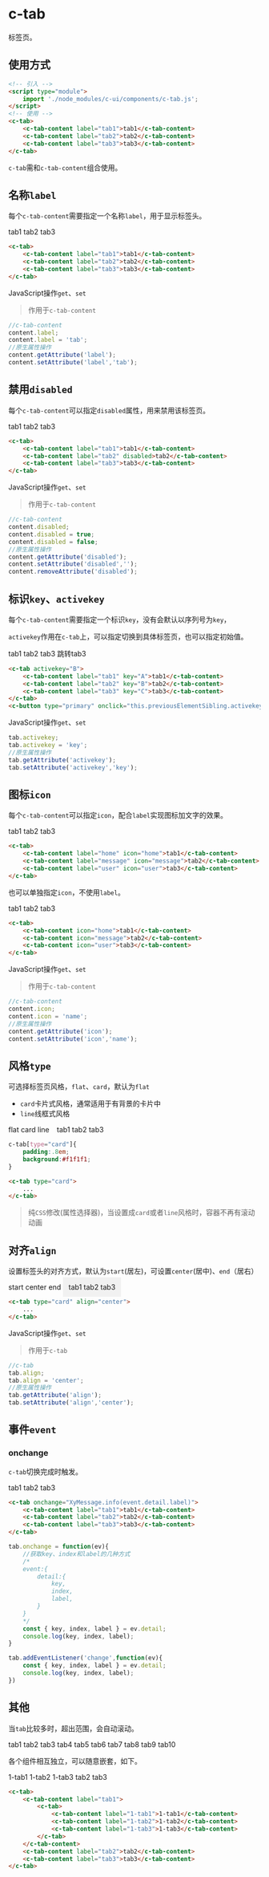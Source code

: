 # c-tab

标签页。

## 使用方式

```html
<!-- 引入 -->
<script type="module">
    import './node_modules/c-ui/components/c-tab.js';
</script>
<!-- 使用 -->
<c-tab>
    <c-tab-content label="tab1">tab1</c-tab-content>
    <c-tab-content label="tab2">tab2</c-tab-content>
    <c-tab-content label="tab3">tab3</c-tab-content>
</c-tab>
```

`c-tab`需和`c-tab-content`组合使用。

## 名称`label`

每个`c-tab-content`需要指定一个名称`label`，用于显示标签头。

<c-tab>
    <c-tab-content label="tab1">tab1</c-tab-content>
    <c-tab-content label="tab2">tab2</c-tab-content>
    <c-tab-content label="tab3">tab3</c-tab-content>
</c-tab>

```html
<c-tab>
    <c-tab-content label="tab1">tab1</c-tab-content>
    <c-tab-content label="tab2">tab2</c-tab-content>
    <c-tab-content label="tab3">tab3</c-tab-content>
</c-tab>
```

JavaScript操作`get`、`set`

> 作用于`c-tab-content`

```js
//c-tab-content
content.label;
content.label = 'tab';
//原生属性操作
content.getAttribute('label');
content.setAttribute('label','tab');
```

## 禁用`disabled`

每个`c-tab-content`可以指定`disabled`属性，用来禁用该标签页。

<c-tab>
    <c-tab-content label="tab1">tab1</c-tab-content>
    <c-tab-content id="tab-content-disabled" label="tab2" disabled>tab2</c-tab-content>
    <c-tab-content label="tab3">tab3</c-tab-content>
</c-tab>
<c-switch checked onchange="document.getElementById('tab-content-disabled').disabled = this.checked;"></c-switch>

```html
<c-tab>
    <c-tab-content label="tab1">tab1</c-tab-content>
    <c-tab-content label="tab2" disabled>tab2</c-tab-content>
    <c-tab-content label="tab3">tab3</c-tab-content>
</c-tab>
```

JavaScript操作`get`、`set`

> 作用于`c-tab-content`

```js
//c-tab-content
content.disabled;
content.disabled = true;
content.disabled = false;
//原生属性操作
content.getAttribute('disabled');
content.setAttribute('disabled','');
content.removeAttribute('disabled');
```

## 标识`key`、`activekey`

每个`c-tab-content`需要指定一个标识`key`，没有会默认以序列号为`key`，

`activekey`作用在`c-tab`上，可以指定切换到具体标签页，也可以指定初始值。

<c-tab activekey="B">
    <c-tab-content label="tab1" key="A">tab1</c-tab-content>
    <c-tab-content label="tab2" key="B">tab2</c-tab-content>
    <c-tab-content label="tab3" key="C">tab3</c-tab-content>
</c-tab>
<c-button type="primary" onclick="this.previousElementSibling.activekey='C'">跳转tab3</c-button>

```html
<c-tab activekey="B">
    <c-tab-content label="tab1" key="A">tab1</c-tab-content>
    <c-tab-content label="tab2" key="B">tab2</c-tab-content>
    <c-tab-content label="tab3" key="C">tab3</c-tab-content>
</c-tab>
<c-button type="primary" onclick="this.previousElementSibling.activekey='C'">跳转tab3</c-button>
```

JavaScript操作`get`、`set`

```js
tab.activekey;
tab.activekey = 'key';
//原生属性操作
tab.getAttribute('activekey');
tab.setAttribute('activekey','key');
```

## 图标`icon`

每个`c-tab-content`可以指定`icon`，配合`label`实现图标加文字的效果。

<c-tab>
    <c-tab-content label="home" icon="home">tab1</c-tab-content>
    <c-tab-content label="message" icon="message">tab2</c-tab-content>
    <c-tab-content label="user" icon="user">tab3</c-tab-content>
</c-tab>

```html
<c-tab>
    <c-tab-content label="home" icon="home">tab1</c-tab-content>
    <c-tab-content label="message" icon="message">tab2</c-tab-content>
    <c-tab-content label="user" icon="user">tab3</c-tab-content>
</c-tab>
```

也可以单独指定`icon`，不使用`label`。

<c-tab>
    <c-tab-content icon="home">tab1</c-tab-content>
    <c-tab-content icon="message">tab2</c-tab-content>
    <c-tab-content icon="user">tab3</c-tab-content>
</c-tab>

```html
<c-tab>
    <c-tab-content icon="home">tab1</c-tab-content>
    <c-tab-content icon="message">tab2</c-tab-content>
    <c-tab-content icon="user">tab3</c-tab-content>
</c-tab>
```

JavaScript操作`get`、`set`

> 作用于`c-tab-content`

```js
//c-tab-content
content.icon;
content.icon = 'name';
//原生属性操作
content.getAttribute('icon');
content.setAttribute('icon','name');
```

## 风格`type`

可选择标签页风格，`flat`、`card`，默认为`flat`

* `card`卡片式风格，通常适用于有背景的卡片中
* `line`线框式风格

<c-radio-group onchange="this.nextElementSibling.type=this.value" defaultvalue="flat">
    <c-radio value="flat">flat</c-radio>
    <c-radio value="card">card</c-radio>
    <c-radio value="line">line</c-radio>
</c-radio-group>
<c-tab type="flat" style="padding:.8em;">
    <c-tab-content label="home" icon="home">tab1</c-tab-content>
    <c-tab-content label="message" icon="message">tab2</c-tab-content>
    <c-tab-content label="user" icon="user">tab3</c-tab-content>
</c-tab>
<style>
c-tab[type="card"]{
    background:#f1f1f1;
}
</style>

```css
c-tab[type="card"]{
    padding:.8em; 
    background:#f1f1f1;
}
```
```html
<c-tab type="card">
    ...
</c-tab>
```

> 纯`CSS`修改(属性选择器)，当设置成`card`或者`line`风格时，容器不再有滚动动画


## 对齐`align`

设置标签头的对齐方式，默认为`start`(居左)，可设置`center`(居中)、`end`（居右）

<c-radio-group onchange="this.nextElementSibling.align=this.value" defaultvalue="start">
    <c-radio value="start">start</c-radio>
    <c-radio value="center">center</c-radio>
    <c-radio value="end">end</c-radio>
</c-radio-group>
<c-tab type="card" style="padding:.8em; background:#f1f1f1">
    <c-tab-content label="home" icon="home">tab1</c-tab-content>
    <c-tab-content label="message" icon="message">tab2</c-tab-content>
    <c-tab-content label="user" icon="user">tab3</c-tab-content>
</c-tab>

```html
<c-tab type="card" align="center">
    ...
</c-tab>
```

JavaScript操作`get`、`set`

> 作用于`c-tab`

```js
//c-tab
tab.align;
tab.align = 'center';
//原生属性操作
tab.getAttribute('align');
tab.setAttribute('align','center');
```

## 事件`event`

### onchange

`c-tab`切换完成时触发。

<c-tab onchange="XyMessage.info(event.detail.label)">
    <c-tab-content label="tab1">tab1</c-tab-content>
    <c-tab-content label="tab2">tab2</c-tab-content>
    <c-tab-content label="tab3">tab3</c-tab-content>
</c-tab>

```html
<c-tab onchange="XyMessage.info(event.detail.label)">
    <c-tab-content label="tab1">tab1</c-tab-content>
    <c-tab-content label="tab2">tab2</c-tab-content>
    <c-tab-content label="tab3">tab3</c-tab-content>
</c-tab>
```


```js
tab.onchange = function(ev){
    //获取key、index和label的几种方式
    /*
    event:{
        detail:{
            key,
            index,
            label,
        }
    }
    */
    const { key, index, label } = ev.detail;
    console.log(key, index, label);
}

tab.addEventListener('change',function(ev){
    const { key, index, label } = ev.detail;
    console.log(key, index, label);
})
```

## 其他

当`tab`比较多时，超出范围，会自动滚动。

<c-tab>
    <c-tab-content label="tab11111111111111">tab1</c-tab-content>
    <c-tab-content label="tab2222222222222">tab2</c-tab-content>
    <c-tab-content label="tab333333333">tab3</c-tab-content>
    <c-tab-content label="tab4">tab4</c-tab-content>
    <c-tab-content label="tab5">tab5</c-tab-content>
    <c-tab-content label="tab64444444444">tab6</c-tab-content>
    <c-tab-content label="tab7">tab7</c-tab-content>
    <c-tab-content label="tab855555555">tab8</c-tab-content>
    <c-tab-content label="tab9">tab9</c-tab-content>
    <c-tab-content label="tab106666666666">tab10</c-tab-content>
</c-tab>

各个组件相互独立，可以随意嵌套，如下。

<c-tab>
    <c-tab-content label="tab1">
        <c-tab>
            <c-tab-content label="1-tab1">1-tab1</c-tab-content>
            <c-tab-content label="1-tab2">1-tab2</c-tab-content>
            <c-tab-content label="1-tab3">1-tab3</c-tab-content>
        </c-tab>
    </c-tab-content>
    <c-tab-content label="tab2">tab2</c-tab-content>
    <c-tab-content label="tab3">tab3</c-tab-content>
</c-tab>

```html
<c-tab>
    <c-tab-content label="tab1">
        <c-tab>
            <c-tab-content label="1-tab1">1-tab1</c-tab-content>
            <c-tab-content label="1-tab2">1-tab2</c-tab-content>
            <c-tab-content label="1-tab3">1-tab3</c-tab-content>
        </c-tab>
    </c-tab-content>
    <c-tab-content label="tab2">tab2</c-tab-content>
    <c-tab-content label="tab3">tab3</c-tab-content>
</c-tab>
```

